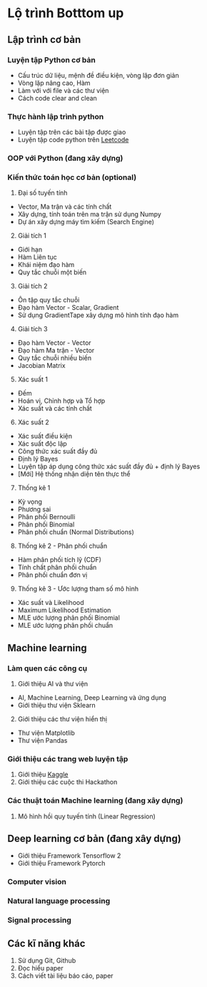 # Lộ trình Botttom up

## Lập trình cơ bản

### Luyện tập Python cơ bản
* Cấu trúc dữ liệu, mệnh đề điều kiện, vòng lặp đơn giản
* Vòng lặp nâng cao, Hàm
* Làm với với file và các thư viện
* Cách code clear and clean

### Thực hành lập trình python
* Luyện tập trên các bài tập được giao
* Luyện tập code python trên [Leetcode](https://leetcode.com/)

### OOP với Python (đang xây dựng)

### Kiến thức toán học cơ bản (optional)

1. Đại số tuyến tính 
* Vector, Ma trận và các tính chất
* Xây dựng, tính toán trên ma trận sử dụng Numpy
* Dự án xây dựng máy tìm kiếm (Search Engine)

2. Giải tích 1 
* Giới hạn
* Hàm Liên tục
* Khái niệm đạo hàm
* Quy tắc chuỗi một biến

3. Giải tích 2 
* Ôn tập quy tắc chuỗi
* Đạo hàm Vector - Scalar, Gradient
* Sử dụng GradientTape xây dựng mô hình tính đạo hàm

4. Giải tích 3
* Đạo hàm Vector - Vector
* Đạo hàm Ma trận - Vector
* Quy tắc chuỗi nhiều biến
* Jacobian Matrix

5. Xác suất 1
* Đếm
* Hoán vị, Chỉnh hợp và Tổ hợp
* Xác suất và các tính chất

6. Xác suất 2 
* Xác suất điều kiện
* Xác suất độc lập
* Công thức xác suất đầy đủ
* Định lý Bayes
* Luyện tập áp dụng công thức xác suất đầy đủ + định lý Bayes
* [Mới] Hệ thống nhận diện tên thực thể

7. Thống kê 1
* Kỳ vọng
* Phương sai
* Phân phối Bernoulli
* Phân phối Binomial
* Phân phối chuẩn (Normal Distributions)

8. Thống kê 2 - Phân phối chuẩn
* Hàm phân phối tích lỹ (CDF)
* Tính chất phân phối chuẩn
* Phân phối chuẩn đơn vị

9. Thống kê 3 - Ước lượng tham số mô hình
* Xác suất và Likelihood
* Maximum Likelihood Estimation
* MLE ước lượng phân phối Binomial
* MLE ước lượng phân phối chuẩn

## Machine learning

### Làm quen các công cụ

1. Giới thiệu AI và thư viện
* AI, Machine Learning, Deep Learning và ứng dụng
* Giới thiệu thư viện Sklearn

2. Giới thiệu các thư viện hiển thị
* Thư viện Matplotlib 
* Thư viện Pandas

### Giới thiệu các trang web luyện tập
1. Giới thiệu [Kaggle](https://www.kaggle.com/)
2. Giới thiệu các cuộc thi Hackathon

### Các thuật toán Machine learning (đang xây dựng)

1. Mô hình hồi quy tuyến tính (Linear Regression)

## Deep learning cơ bản (đang xây dựng)

* Giới thiệu Framework Tensorflow 2
* Giới thiệu Framework Pytorch

### Computer vision


### Natural language processing


### Signal processing

## Các kĩ năng khác 
1. Sử dụng Git, Github
2. Đọc hiểu paper
3. Cách viết tài liệu báo cáo, paper
